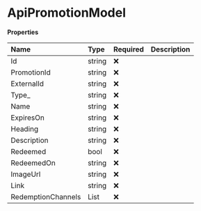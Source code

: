 # ApiPromotionModel

**Properties**

| Name               | Type                                     | Required | Description |
| :----------------- | :--------------------------------------- | :------- | :---------- |
| Id                 | string                                   | ❌       |             |
| PromotionId        | string                                   | ❌       |             |
| ExternalId         | string                                   | ❌       |             |
| Type\_             | string                                   | ❌       |             |
| Name               | string                                   | ❌       |             |
| ExpiresOn          | string                                   | ❌       |             |
| Heading            | string                                   | ❌       |             |
| Description        | string                                   | ❌       |             |
| Redeemed           | bool                                     | ❌       |             |
| RedeemedOn         | string                                   | ❌       |             |
| ImageUrl           | string                                   | ❌       |             |
| Link               | string                                   | ❌       |             |
| RedemptionChannels | List<ApiPromotionRedemptionChannelModel> | ❌       |             |

<!-- This file was generated by liblab | https://liblab.com/ -->
